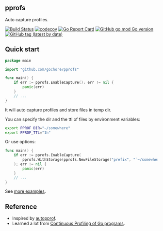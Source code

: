 ## pprofs

Auto capture profiles.

[![Build Status](https://travis-ci.com/gochore/pprofs.svg?branch=master)](https://travis-ci.com/gochore/pprofs)
[![codecov](https://codecov.io/gh/gochore/pprofs/branch/master/graph/badge.svg)](https://codecov.io/gh/gochore/pprofs)
[![Go Report Card](https://goreportcard.com/badge/github.com/gochore/pprofs)](https://goreportcard.com/report/github.com/gochore/pprofs)
[![GitHub go.mod Go version](https://img.shields.io/github/go-mod/go-version/gochore/pprofs)](https://github.com/gochore/pprofs/blob/master/go.mod)
[![GitHub tag (latest by date)](https://img.shields.io/github/v/tag/gochore/pprofs)](https://github.com/gochore/pprofs/releases)

## Quick start

```go
package main

import "github.com/gochore/pprofs"

func main() {
	if err := pprofs.EnableCapture(); err != nil {
		panic(err)
	}
	// ...
}
```

It will auto capture profiles and store files in temp dir.

You can specify the dir and the ttl of files by environment variables:

```bash
export PPROF_DIR="~/somewhere"
export PPROF_TTL="1h"
```

Or use options:

```go
func main() {
	if err := pprofs.EnableCapture(
		pprofs.WithStorage(pprofs.NewFileStorage("prefix", "`~/somewhere`", time.Hour)),
	); err != nil {
		panic(err)
	}
	// ...
}
```

See [more examples](https://github.com/gochore/pprofs/tree/master/_example).

## Reference

- Inspired by [autopprof](https://github.com/rakyll/autopprof).
- Learned a lot from [Continuous Profiling of Go programs](https://medium.com/google-cloud/continuous-profiling-of-go-programs-96d4416af77b).